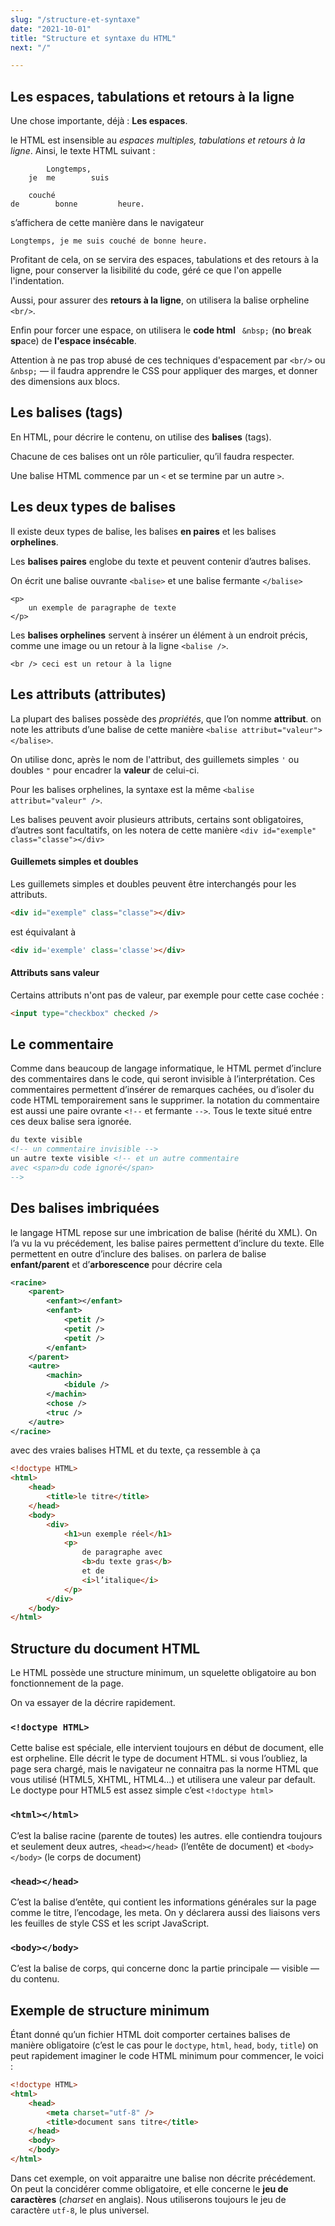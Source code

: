 ```yaml
---
slug: "/structure-et-syntaxe"
date: "2021-10-01"
title: "Structure et syntaxe du HTML"
next: "/"

---
```


## Les espaces, tabulations et retours à la ligne

Une chose importante, déjà : **Les espaces**.

le HTML est insensible au *espaces multiples, tabulations et retours à la ligne*. 
Ainsi, le texte HTML suivant :

```
		Longtemps,
	je  me        suis

	couché
de        bonne         heure.
```

s’affichera de cette manière dans le navigateur

```
Longtemps, je me suis couché de bonne heure.
```

Profitant de cela, on se servira des espaces, tabulations et des retours à la ligne, pour conserver la lisibilité du code, géré ce que l'on appelle l'indentation. 

Aussi, pour assurer des **retours à la ligne**, on utilisera la balise orpheline `<br/>`. 

Enfin pour forcer une espace, on utilisera le **code html** ` &nbsp;` (**n**o **b**reak **sp**ace) de **l'espace insécable**. 

Attention à ne pas trop abusé de ces techniques d'espacement par `<br/>` ou  ` &nbsp;` — il faudra apprendre le CSS pour appliquer des marges, et donner des dimensions aux blocs. 

## Les balises (tags)

En HTML, pour décrire le contenu, on utilise des **balises** (tags).

Chacune de ces balises ont un rôle particulier, qu’il faudra respecter.

Une balise HTML commence par un `<` et se termine par un autre `>`. 

## Les deux types de balises

Il existe deux types de balise, les balises **en paires** et les balises **orphelines**.

Les **balises paires** englobe du texte et peuvent contenir d’autres balises.

On écrit une balise ouvrante `<balise>` et une balise fermante `</balise>`

```
<p>
	un exemple de paragraphe de texte
</p>
```

Les **balises orphelines** servent à insérer un élément à un endroit précis, comme une image ou un retour à la ligne `<balise />`.

```
<br /> ceci est un retour à la ligne
```

## Les attributs (attributes)

La plupart des balises possède des *propriétés*, que l’on nomme **attribut**. on note les attributs d’une balise de cette manière `<balise attribut="valeur"></balise>`.

On utilise donc, après le nom de l'attribut, des guillemets simples `'` ou doubles `"` pour encadrer la **valeur** de celui-ci. 

Pour les balises orphelines, la syntaxe est la même `<balise attribut="valeur" />`.

Les balises peuvent avoir plusieurs attributs, certains sont obligatoires, d’autres sont facultatifs, on les notera de cette manière `<div id="exemple" class="classe"></div>` 

#### Guillemets simples et doubles

Les guillemets simples et doubles peuvent être interchangés pour les attributs. 

```html
<div id="exemple" class="classe"></div>
```

est équivalant à 

```html
<div id='exemple' class='classe'></div>
```

#### Attributs sans valeur

Certains attributs n'ont pas de valeur, par exemple pour cette case cochée : 

```html
<input type="checkbox" checked />
```

## Le commentaire

Comme dans beaucoup de langage informatique, le HTML permet d’inclure des commentaires dans le code, qui seront invisible à l’interprétation. Ces commentaires permettent d’insérer de remarques cachées, ou d’isoler du code HTML temporairement sans le supprimer. la notation du commentaire est aussi une paire ovrante `<!--` et fermante `-->`. Tous le texte situé entre ces deux balise sera ignorée.

```html
du texte visible
<!-- un commentaire invisible -->
un autre texte visible <!-- et un autre commentaire
avec <span>du code ignoré</span>
-->
```

## Des balises imbriquées

le langage HTML repose sur une imbrication de balise (hérité du XML). On l’a vu la vu précédement, les balise paires permettent d’inclure du texte. Elle permettent en outre d’inclure des balises. on parlera de balise **enfant/parent** et d’**arborescence** pour décrire cela

```xml
<racine>
	<parent>
		<enfant></enfant>
		<enfant>
			<petit />
			<petit />
			<petit />
		</enfant>
	</parent>
	<autre>
		<machin>
			<bidule />
		</machin>
		<chose />
		<truc />
	</autre>
</racine>
```

avec des vraies balises HTML et du texte, ça ressemble à ça

```html
<!doctype HTML>
<html>
	<head>
		<title>le titre</title>
	</head>
	<body>
		<div>
			<h1>un exemple réel</h1>
			<p>
				de paragraphe avec
				<b>du texte gras</b>
				et de
				<i>l’italique</i>
			</p>
		</div>
	</body>
</html>
```

## Structure du document HTML

Le HTML possède une structure minimum, un squelette obligatoire au bon fonctionnement de la page.

On va essayer de la décrire rapidement.

### `<!doctype HTML>`

Cette balise est spéciale, elle intervient toujours en début de document, elle est orpheline. Elle décrit le type de document HTML. si vous l’oubliez, la page sera chargé, mais le navigateur ne connaitra pas la norme HTML que vous utilisé (HTML5, XHTML, HTML4…) et utilisera une valeur par default. Le doctype pour HTML5 est assez simple c’est `<!doctype html>`

### `<html></html>`

C’est la balise racine (parente de toutes) les autres. elle contiendra toujours et seulement deux autres, `<head></head>` (l’entête de document) et `<body></body>` (le corps de document)

### `<head></head>`

C’est la balise d’entête, qui contient les informations générales sur la page comme le titre, l’encodage, les meta. On y déclarera aussi des liaisons vers les feuilles de style CSS et les script JavaScript.

### `<body></body>`

C’est la balise de corps, qui concerne donc la partie principale — visible — du contenu.

## Exemple de structure minimum

Étant donné qu’un fichier HTML doit comporter certaines balises de manière obligatoire (c’est le cas pour le `doctype`, `html`, `head`, `body`, `title`) on peut rapidement imaginer le code HTML minimum pour commencer, le voici :

```html
<!doctype HTML>
<html>
	<head>
        <meta charset="utf-8" />
		<title>document sans titre</title>
	</head>
	<body>
	</body>
</html>
```

Dans cet exemple, on voit apparaitre une balise non décrite précédement. On peut la concidérer comme obligatoire, et elle concerne le **jeu de caractères** (*charset* en anglais). Nous utiliserons toujours le jeu de caractère `utf-8`, le plus universel.